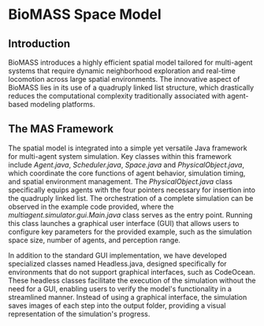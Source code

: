 # BioMASS Space Model

## Introduction

BioMASS introduces a highly efficient spatial model tailored for multi-agent systems that require dynamic neighborhood exploration and real-time locomotion across large spatial environments. The innovative aspect of BioMASS lies in its use of a quadruply linked list structure, which drastically reduces the computational complexity traditionally associated with agent-based modeling platforms.

## The MAS Framework

The spatial model is integrated into a simple yet versatile Java framework for multi-agent system simulation. Key classes within this framework include *Agent.java*, *Scheduler.java*, *Space.java* and *PhysicalObject.java*, which coordinate the core functions of agent behavior, simulation timing, and spatial environment management. The *PhysicalObject.java* class specifically equips agents with the four pointers necessary for insertion into the quadruply linked list. The orchestration of a complete simulation can be observed in the example code provided, where the *multiagent.simulator.gui.Main.java* class serves as the entry point. Running this class launches a graphical user interface (GUI) that allows users to configure key parameters for the provided example, such as the simulation space size, number of agents, and perception range.

In addition to the standard GUI implementation, we have developed specialized classes named Headless.java, designed specifically for environments that do not support graphical interfaces, such as CodeOcean. These headless classes facilitate the execution of the simulation without the need for a GUI, enabling users to verify the model's functionality in a streamlined manner. Instead of using a graphical interface, the simulation saves images of each step into the output folder, providing a visual representation of the simulation's progress.


